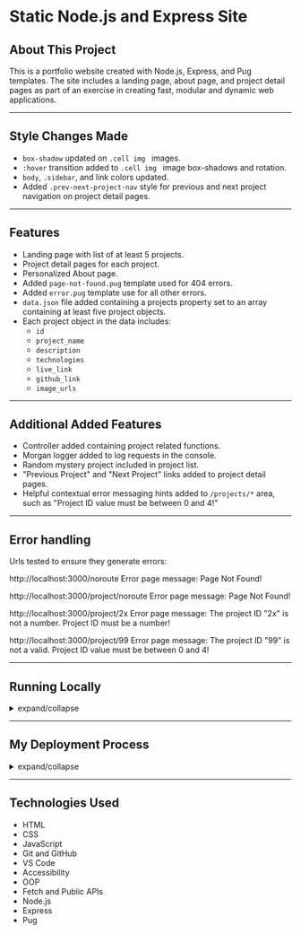 # Static Node.js and Express Site


## About This Project

This is a portfolio website created with Node.js, Express, and Pug templates. The site includes a landing page, about page, and project detail pages as part of an exercise in creating fast, modular and dynamic web applications.

---

## Style Changes Made

* `box-shadow` updated on `.cell img ` images.
* `:hover` transition added to `.cell img ` image box-shadows and rotation.
* `body`, `.sidebar`, and link colors updated.
* Added `.prev-next-project-nav` style for previous and next project navigation on project detail pages.

---

## Features

* Landing page with list of at least 5 projects.
* Project detail pages for each project.
* Personalized About page.
* Added `page-not-found.pug` template used for 404 errors.
* Added `error.pug` template use for all other errors.
* `data.json` file added containing a projects property set to an array containing at least five project objects.
* Each project object in the data includes:
  * `id`
  * `project_name`
  * `description`
  * `technologies`
  * `live_link`
  * `github_link`
  * `image_urls`

---

## Additional Added Features

* Controller added containing project related functions.
* Morgan logger added to log requests in the console.
* Random mystery project included in project list.
* "Previous Project" and "Next Project" links added to project detail pages.
* Helpful contextual error messaging hints added to `/projects/*` area, such as "Project ID value must be between 0 and 4!"

---

## Error handling

Urls tested to ensure they generate errors:

http://localhost:3000/noroute
Error page message: Page Not Found!

http://localhost:3000/project/noroute
Error page message: Page Not Found!

http://localhost:3000/project/2x
Error page message: The project ID "2x" is not a number. Project ID must be a number!

http://localhost:3000/project/99
Error page message: The project ID "99" is not a valid. Project ID value must be between 0 and 4!

---

## Running Locally

<details>
<summary>expand/collapse</summary>

```zsh
git clone git@github.com:danpoynor/static-nodejs-and-express-site.git
cd static-nodejs-and-express-site
npm install
```

Then to run the app in production mode:

```zsh
node app.js
```

This will automatically start the app at [http://localhost:1337/](http://localhost:1337/)

Or, to run the app in development mode instead:

```zsh
npm run watch
```

The app will then be running at [http://localhost:1337/](http://localhost:1337/). Now when any changes are made to .js, .pug, or .json files the server will be restarted (by `nodemon`) and you can manually refresh your browser to see the latest changes.

</details>

---

## My Deployment Process

<details>
<summary>expand/collapse</summary>

To deploy to Heroku, you first must have a Heroku account and the Heroku CLI application install. More info at: [Heroku Dev Center](https://devcenter.heroku.com/articles/getting-started-with-nodejs).

Create the Heroku app and add a new origin to your git repo use (note if app name not included a random one will be used):

```zsh
heroku apps:create danp-public-api-request
```

Add a `Procfile` and check package.json "engines" is defined.

Test the app locally with:

```zsh
heroku local
```

The app will then be running at [http://localhost:5000/](http://localhost:5000/)

Then to deploy to Heroku, you must first push your code to the Heroku repo:

```zsh
git push heroku main
```

If an error message appears saying the tip of your branch is behind the remote, you can force the update using:

```zsh
git push heroku main --force
```

Then the app will be running at in your Heroku account

To open the site from the command line use:

```zsh
heroku open
```

Even thought `heroku local` might look okay errors can still occur once the app is deployed.

If errors occur when viewing the Heroku app at your-app-name.herokuapp.com, such as 'internal sever error', you can use the local Heroku app to view the server logs:

```zsh
heroku logs
```

Things you might need to check are files in /views used in your routes have the correct capitalization, and that Pug is in dependencies and not devDependencies.

</details>

---

## Technologies Used

* HTML
* CSS
* JavaScript
* Git and GitHub
* VS Code
* Accessibility
* OOP
* Fetch and Public APIs
* Node.js
* Express
* Pug
